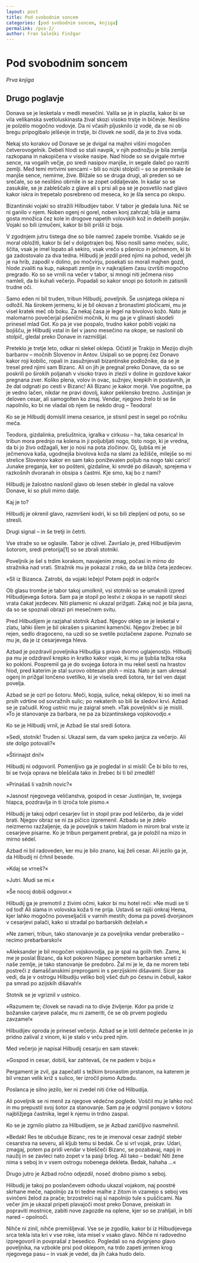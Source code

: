 ```yaml
---
layout: post
title: Pod svobodnim soncem
categories: [pod svobodnim soncem, knjiga]
permalink: /pss-2/
author: Fran Saleški Finžgar
---
```


# Pod svobodnim soncem

*Prva knjiga*

## Drugo poglavje

Donava se je lesketala v medli mesečini. Valila se je in plazila, kakor bi se vila velikanska svetloluskinasta žival skozi visoko trstje in bičevje. Neslišno je polzélo mogočno vodovje. Da ni včasih pljusknilo iz vodé, da se ni ob bregu pripogibalo jelševje in trstje, bi človek ne sodil, da je to živa voda.

Nekaj sto korakov od Donave se je dvigal na majhni višini mogočen četverovogelnik. Debeli hlodi so stali navpik, v njih podnožju je bila zemlja razkopana in nakopičena v visoke nasipe. Nad hlode so se dvigale mrtve sence, na vogalih večje, po sredi nasipov manjše, in segale daleč po razriti zemlji. Med temi mrtvimi sencami – bili so nizki stolpiči – so se premikale še manjše sence, nemirne, žive. Bližale so se druga drugi, ali preden so se srečale, so se neslišno obrnile in se zopet oddaljevale. In kadar so se zasukále, se je zableščalo z glave ali s prsi ali pa se je posvetilo nad glavo kakor iskra in trepetalo posrebreno od meseca, ko je šla senca po okopu.

Bizantinski vojaki so stražili Hilbudijev tabor. V tabor je gledala luna. Nič se ni ganilo v njem. Noben ogenj ni gorel, noben konj zahrzal; bilà je sama gosta množica čez kole in drogove napetih volovskih kož in debelih ponjáv. Vojaki so bili izmučeni, kakor bi bili prišli iz boja.

V zgodnjem jutru tistega dne so bile namreč zapele trombe. Vsakdo se je moral obložiti, kakor bi šel v dolgotrajen boj. Niso nosili samo mečev, sulic, ščita, vsak je imel lopato ali sekiro, vsak vrečo s pšenico in ječmenom, ki bi ga zadostovalo za dva tedna. Hilbudij je jezdil pred njimi na pohod, vedel jih je na hrib, zapodil v dolino, po močvirju, posekati so morali majhen gozd, hlode zvaliti na kup, nakopati zemlje in v najkrajšem času izvršiti mogočno pregrado. Ko so se vrnili na večer v tabor, si mnogi niti ječmena niso namleli, da bi kuhali večerjo. Popadali so kakor snopi po šotorih in zatisnili trudne oči.

Samo eden ni bil truden, tribun Hilbudij, poveljnik. Še usnjatega oklepa ni odložil. Na širokem jermenu, ki je bil okovan z bronastimi pločicami, mu je visel kratek meč ob boku. Za nekaj časa je legel na bivolovo kožo. Nato je malomarno povečerjal pšenični močnik, ki mu ga je v glinasti skodeli prinesel mlad Got. Ko pa je vse pospalo, trudno kakor pobiti vojaki na bojišču, je Hilbudij vstal in šel v jasno mesečino na okope, se naslonil ob stolpič, gledal preko Donave in razmišljal.

Preteklo je tretje leto, odkar ni slekel oklepa. Očistil je Trakijo in Mezijo divjih barbarov – močnih Slovenov in Antov. Usipali so se poprej čez Donavo kakor roji kobilic, ropali in zasužnjevali bizantinske podložnike, da se je tresel pred njimi sam Bizanc. Ali on jih je pregnal preko Donave, da so se poskrili po širokih poljanah v visoko travo in zlezli v doline in gozdove kakor pregnana zver. Koliko plena, volov in ovac, sužnjev, krepkih in postavnih, je že dal odgnati po cesti v Bizanc! Ali Bizanc je kakor morjé. Vse pogoltne, pa je vedno lačen, nikdar ne pravi dovolj, kakor peklensko brezno. Justinijan je deloven cesar, ali samogolten ko zmaj. Vendar, njegovo žrelo bi se še napolnilo, ko bi ne vladal ob njem še nekdo drug – Teodora!

Ko se je Hilbudij domislil imena cesarice, je stisnil pest in segel po ročniku meča.

Teodora, gizdalinka, prešuštnica, igralka v cirkusu – ha, taka cesarica! In tribun mora prednjo na kolena in ji poljubljati nogo, tisto nogo, ki je vredna, da bi jo živo odžagali, ker jo nosi na pota zločinov. Oj, ljubša mi je ječmenova kaša, ugodnejša bivolova koža na slami za ležišče, milejše so mi strelice Slovenov kakor en sam tako poniževalen poljub na nogo taki carici! Junake preganja, ker so pošteni, gizdaline, ki smrdé po dišavah, sprejema v razkošnih dvoranah in obsipa s častmi. Kje smo, kaj bo z nami?

Hilbudij je žalostno naslonil glavo ob lesen stebèr in gledal na valove Donave, ki so pluli mimo dalje.

Kaj je to?

Hilbudij je okrenil glavo, razmršeni kodri, ki so bili zlepljeni od potu, so se stresli.

Drugi signal – in še tretji in četrti.

Vse straže so se oglasile. Tabor je oživel. Završalo je, pred Hilbudijevim šotorom, sredi pretorija[1] so se zbrali stotniki.

Poveljnik je šel s trdim korakom, navajenim zmag, počasi in mirno do stražnika nad vrati. Stražnik mu je pokazal z roko, da se bliža četa jezdecev.

»Sli iz Bizanca. Zatrobi, da vojaki ležejo! Potem pojdi in odpri!«

Ob glasu trombe je tabor takoj umolknil, vsi stotniki so se umaknili izpred Hilbudijevega šotora. Sam pa je stopil po lestvi z okopa in se napotil skozi vrata čakat jezdecev. Niti plamenic ni ukazal prižgati. Zakaj noč je bila jasna, da so se spoznali obrazi pri mesečnem svitu.

Pred Hilbudijem je razjahal stotnik Azbad. Njegov oklep se je lesketal v zlatu, lahki šlem je bil okrašen s pisanimi kamenčki. Njegov žrebec je bil rejen, sedlo dragoceno, na uzdi so se svetile pozlačene zapone. Poznalo se mu je, da je iz cesarjevega hleva.

Azbad je pozdravil poveljnika Hilbudija s pravo dvorno uglajenostjo. Hilbudij pa mu je odzdravil krepko in kratko kakor vojak, ki mu je ljubša težka roka ko pokloni. Pospremil ga je do svojega šotora in mu rekel sesti na hrastov hlod, pred katerim je stal surovo obtesan ploh – miza. Nato je sam ukresal ogenj in prižgal lončeno svetilko, ki je visela sredi šotora, ter šel ven dajat povelja.

Azbad se je ozrl po šotoru. Meči, kopja, sulice, nekaj oklepov, ki so imeli na prsih vdrtine od sovražnih sulic; po nekaterih so bili še sledovi krvi. Azbad se je začudil. Krog ustnic mu je zaigral smeh. »Tak poveljnik!« si je mislil. »To je stanovanje za barbara, ne pa za bizantinskega vojskovodjo.«

Ko se je Hilbudij vrnil, je Azbad še stal sredi šotora.

»Sedi, stotnik! Truden si. Ukazal sem, da vam speko janjca za večerjo. Ali ste dolgo potovali?«

»Štirinajst dni!«

Hilbudij ni odgovoril. Pomenljivo ga je pogledal in si mislil: Če bi bilo to res, bi se tvoja oprava ne bleščala tako in žrebec bi ti bil zmedlèl!

»Prinašaš li važnih novic?«

»Jasnost njegovega veličanstva, gospod in cesar Justinijan, te, svojega hlapca, pozdravlja in ti izroča tole pismo.«

Hilbudij je takoj odprl cesarjev list in stopil prav pod leščerbo, da je videl brati. Njegov obraz se ni za pičico izpremenil. Azbadu se je zdelo neizmerno razžaljenje, da je poveljnik s takim hladom in mirom bral vrste iz cesarjeve pisarne. Ko je tribun pergament prebral, ga je položil na mizo in mirno sédel.

Azbad ni bil radoveden, ker mu je bilo znano, kaj želi cesar. Ali jezilo ga je, da Hilbudij ni črhnil besede.

»Kdaj se vrneš?«

»Jutri. Mudi se mi.«

»Še nocoj dobiš odgovor.«

Hilbudij ga je premotril z živimi očmi, kakor bi mu hotel reči: »Ne mudi se ti od tod! Ali slama in volovska koža ti ne prija. Ustaviš se rajši onkraj Hema, kjer lahko mogočno poveseljačiš v varnih mestih; doma pa poveš dvorjanom v cesarjevi palači, kako si stradal po barbarskih deželah.«

»Ne zameri, tribun, tako stanovanje je za poveljnika vendar preberaško – recimo prebarbarsko!«

»Aleksander je bil mogočen vojskovodja, pa je spal na golih tleh. Zame, ki me je poslal Bizanc, da kot pokoren hlapec pometem barbarske smeti z naše zemlje, je tako stanovanje še predobro. Žal mi je le, da ne morem tebi postreči z damaščanskimi preprogami in s perzijskimi dišavami. Sicer pa vedi, da je v ostrogu Hilbudiju veliko bolj všeč duh po česnu in čebuli, kakor pa smrad po azijskih dišavah!«

Stotnik se je vgriznil v ustnico.

»Razumem te; človek se navadi na to divje življenje. Kdor pa pride iz božanske carjeve palače, mu ni zameriti, če se ob prvem pogledu zavzame!«

Hilbudijev oproda je prinesel večerjo. Azbad se je lotil dehteče pečenke in jo pridno zalival z vinom, ki je stalo v vrču pred njim.

Med večerjo je napisal Hilbudij cesarju en sam stavek:

»Gospod in cesar, dobiš, kar zahtevaš, če ne padem v boju.«

Pergament je zvil, ga zapečatil s težkim bronastim prstanom, na katerem je bil vrezan velik križ s sulico, ter izročil pismo Azbadu.

Poslanca je silno jezilo, ker ni zvedel niti črke od Hilbudija.

Ali poveljnik se ni menil za njegove védečne poglede. Voščil mu je lahko noč in mu prepustil svoj šotor za stanovanje. Sam pa je odgrnil ponjavo v šotoru najbližjega častnika, legel k njemu in trdno zaspal.

Ko se je zgrnilo platno za Hilbudijem, se je Azbad zaničljivo nasmehnil.

»Bedak! Res te občuduje Bizanc, res te je imenoval cesar zadnjič stebèr cesarstva na severu, ali kljub temu si bedak. Če si vrl vojak, prav. Udari, zmagaj, potem pa pridi vendar v bleščeči Bizanc, se pozabavaj, napij in naužij in se zavleci nato zopet v ta pasji brlog. Ali tako – bedak! Niti žene nima s seboj in v vsem ostrogu nobenega dekleta. Bedak, hahaha ...«

Drugo jutro je Azbad ročno odjezdil, noseč drobno pismo s seboj.

Hilbudij je takoj po poslančevem odhodu ukazal vojakom, naj poostré skrhane meče, napolnijo za tri tedne malhe z žitom in vzamejo s seboj ves svinčeni želod za prače; brzostrelci naj si napolnijo tule s puščicami. Na večer jim je ukazal pripeti plavajoči most preko Donave, preiskati in popraviti mostnice, zabiti nove zagozde na oplene, kjer so se zrahljali, in biti nared – opolnoči.

Nihče ni zinil, nihče premišljeval. Vse se je zgodilo, kakor bi iz Hilbudijevega srca tekla ista kri v vse roke, ista misel v vsako glavo. Nihče ni radovedno izpregovoril in povprašal z besedico. Pogledali so na dvignjeno glavo poveljnika, na vzbokle prsi pod oklepom, na trdo zapeti jermen krog njegovega pasu – in vsak je vedel, da jih čaka hudo delo.